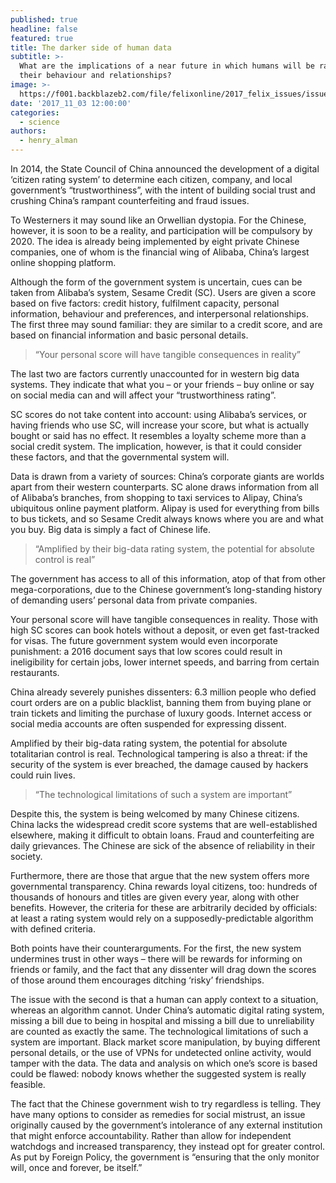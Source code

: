 ```yaml
---
published: true
headline: false
featured: true
title: The darker side of human data
subtitle: >-
  What are the implications of a near future in which humans will be rated on
  their behaviour and relationships?
image: >-
  https://f001.backblazeb2.com/file/felixonline/2017_felix_issues/issue_1674/1674_science_data.jpg
date: '2017_11_03 12:00:00'
categories:
  - science
authors:
  - henry_alman
---
```

In 2014, the State Council of China announced the development of a digital ‘citizen rating system’ to determine each citizen, company, and local government’s “trustworthiness”, with the intent of building social trust and crushing China’s rampant counterfeiting and fraud issues.

To Westerners it may sound like an Orwellian dystopia. For the Chinese, however, it is soon to be a reality, and participation will be compulsory by 2020. The idea is already being implemented by eight private Chinese companies, one of whom is the financial wing of Alibaba, China’s largest online shopping platform.

Although the form of the government system is uncertain, cues can be taken from Alibaba’s system, Sesame Credit (SC). Users are given a score based on five factors: credit history, fulfilment capacity, personal information, behaviour and preferences, and interpersonal relationships. The first three may sound familiar: they are similar to a credit score, and are based on financial information and basic personal details.

> “Your personal score will have tangible consequences in reality”

The last two are factors currently unaccounted for in western big data systems. They indicate that what you – or your friends – buy online or say on social media can and will affect your “trustworthiness rating”. 

SC scores do not take content into account: using Alibaba’s services, or having friends who use SC, will increase your score, but what is actually bought or said has no effect. It resembles a loyalty scheme more than a social credit system. The implication, however, is that it could consider these factors, and that the governmental system will.

Data is drawn from a variety of sources: China’s corporate giants are worlds apart from their western counterparts. SC alone draws information from all of Alibaba’s branches, from shopping to taxi services to Alipay, China’s ubiquitous online payment platform. Alipay is used for everything from bills to bus tickets, and so Sesame Credit always knows where you are and what you buy. Big data is simply a fact of Chinese life.

> “Amplified by their big-data rating system, the potential for absolute control is real”

The government has access to all of this information, atop of that from other mega-corporations, due to the Chinese government’s long-standing history of demanding users’ personal data from private companies.

Your personal score will have tangible consequences in reality. Those with high SC scores can book hotels without a deposit, or even get fast-tracked for visas. The future government system would even incorporate punishment: a 2016 document says that low scores could result in ineligibility for certain jobs, lower internet speeds, and barring from certain restaurants. 

China already severely punishes dissenters: 6.3 million people who defied court orders are on a public blacklist, banning them from buying plane or train tickets and limiting the purchase of luxury goods. Internet access or social media accounts are often suspended for expressing dissent.

Amplified by their big-data rating system, the potential for absolute totalitarian control is real. Technological tampering is also a threat: if the security of the system is ever breached, the damage caused by hackers could ruin lives.

> “The technological limitations of such a system are important”

Despite this, the system is being welcomed by many Chinese citizens. China lacks the widespread credit score systems that are well-established elsewhere, making it difficult to obtain loans. Fraud and counterfeiting are daily grievances. The Chinese are sick of the absence of reliability in their society. 

Furthermore, there are those that argue that the new system offers more governmental transparency. China rewards loyal citizens, too: hundreds of thousands of honours and titles are given every year, along with other benefits. However, the criteria for these are arbitrarily decided by officials: at least a rating system would rely on a supposedly-predictable algorithm with defined criteria.

Both points have their counterarguments. For the first, the new system undermines trust in other ways – there will be rewards for informing on friends or family, and the fact that any dissenter will drag down the scores of those around them encourages ditching ‘risky’ friendships.

The issue with the second is that a human can apply context to a situation, whereas an algorithm cannot. Under China’s automatic digital rating system, missing a bill due to being in hospital and missing a bill due to unreliability are counted as exactly the same. 
The technological limitations of such a system are important. Black market score manipulation, by buying different personal details, or the use of VPNs for undetected online activity, would tamper with the data. The data and analysis on which one’s score is based could be flawed: nobody knows whether the suggested system is really feasible.

The fact that the Chinese government wish to try regardless is telling. They have many options to consider as remedies for social mistrust, an issue originally caused by the government’s intolerance of any external institution that might enforce accountability. 
Rather than allow for independent watchdogs and increased transparency, they instead opt for greater control. As put by Foreign Policy, the government is “ensuring that the only monitor will, once and forever, be itself.”

